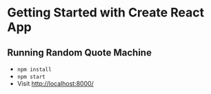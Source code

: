 # Getting Started with Create React App

## Running Random Quote Machine

- `npm install`
- `npm start`
- Visit [http://localhost:8000/](http://localhost:3000/)

